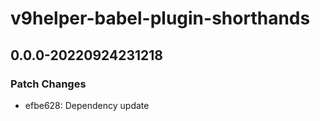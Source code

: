 # v9helper-babel-plugin-shorthands

## 0.0.0-20220924231218

### Patch Changes

- efbe628: Dependency update
